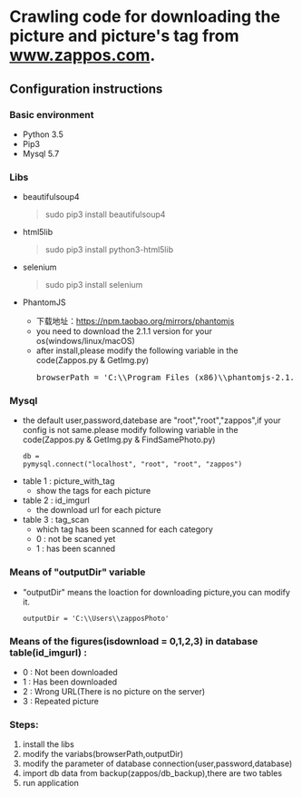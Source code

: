 # Crawling code for downloading the picture and picture's tag from  www.zappos.com.
## Configuration instructions
### Basic environment
* Python 3.5
* Pip3
* Mysql 5.7
### Libs
* beautifulsoup4
    > sudo pip3 install beautifulsoup4
* html5lib
    > sudo pip3 install python3-html5lib
* selenium
    > sudo pip3 install selenium
* PhantomJS

    * 下载地址：https://npm.taobao.org/mirrors/phantomjs
    * you need to download the 2.1.1 version for your os(windows/linux/macOS)
    * after install,please modify the following variable in the code(Zappos.py & GetImg.py)
        <pre><cpde>browserPath = 'C:\\Program Files (x86)\\phantomjs-2.1.1-windows\\bin\\phantomjs.exe'</pre></code>
### Mysql
* the default user,password,datebase are "root","root","zappos",if your config is not same.please modify following variable in the code(Zappos.py & GetImg.py & FindSamePhoto.py)
        <pre><code>db = pymysql.connect("localhost", "root", "root", "zappos")</pre></code>
* table 1 : picture_with_tag
    * show the tags for each picture
* table 2 : id_imgurl
    * the download url for each picture
* table 3 : tag_scan
    * which tag has been scanned for each category
    * 0 : not be scaned yet
    * 1 : has been scanned
### Means of "outputDir" variable 
* "outputDir" means the loaction for downloading picture,you can modify it.
    <pre><code>outputDir = 'C:\\Users\\zapposPhoto'</pre></code>
### Means of the figures(isdownload = 0,1,2,3) in database table(id_imgurl) :
   * 0 : Not been downloaded
   * 1 : Has been downloaded
   * 2 : Wrong URL(There is no picture on the server)
   * 3 : Repeated picture
### Steps:
1. install the libs
2. modify the variabs(browserPath,outputDir)
3. modify the parameter of database connection(user,password,database)
4. import db data from backup(zappos/db_backup),there are two tables
5. run application
